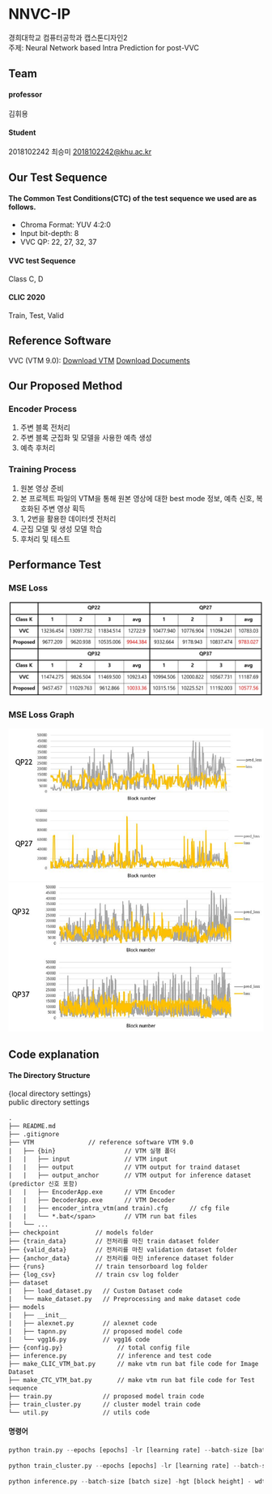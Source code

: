 # NNVC-IP
경희대학교 컴퓨터공학과 캡스톤디자인2    
주제: Neural Network based Intra Prediction for post-VVC

Team
-------------
#### professor
김휘용

#### Student 
2018102242	최승미	<2018102242@khu.ac.kr>    

Our Test Sequence
-------------
#### The Common Test Conditions(CTC) of the test sequence we used are as follows.
- Chroma Format: YUV 4:2:0
- Input bit-depth: 8
- VVC QP: 22, 27, 32, 37

#### VVC test Sequence
Class C, D

#### CLIC 2020
Train, Test, Valid

Reference Software
-------------
VVC (VTM 9.0):
[Download VTM](https://vcgit.hhi.fraunhofer.de/jvet/VVCSoftware_VTM/-/tags)
[Download Documents](https://jvet.hhi.fraunhofer.de/)

Our Proposed Method
-------------
### Encoder Process
1. 주변 블록 전처리
2. 주변 블록 군집화 및 모델을 사용한 예측 생성
3. 예측 후처리

### Training Process
1. 원본 영상 준비
2. 본 프로젝트 파일의 VTM을 통해 원본 영상에 대한 best mode 정보, 예측 신호, 복호화된 주변 영상 획득
3. 1, 2번을 활용한 데이터셋 전처리
4. 군집 모델 및 생성 모델 학습
5. 후처리 및 테스트

Performance Test
-------------
### MSE Loss
![mse_loss](./readme_images/mse_loss.JPG)    
### MSE Loss Graph
![graph1](./readme_images/graph1.JPG) ![graph2](./readme_images/graph2.JPG)   

Code explanation
-------------
#### The Directory Structure
{local directory settings}    
public directory settings   
```
.
├── README.md
├── .gitignore
├── VTM               // reference software VTM 9.0
|   ├── {bin}                   // VTM 실행 폴더
|   |   ├── input               // VTM input
|   |   ├── output              // VTM output for traind dataset
|   |   ├── output_anchor       // VTM output for inference dataset (predictor 신호 포함)
|   |   ├── EncoderApp.exe      // VTM Encoder
|   |   ├── DecoderApp.exe      // VTM Decoder
|   |   ├── encoder_intra_vtm(and train).cfg      // cfg file
|   |   └── *.bat</span>        // VTM run bat files
|   └── ...
├── checkpoint          // models folder
├── {train_data}        // 전처리를 마친 train dataset folder
├── {valid_data}        // 전처리를 마친 validation dataset folder
├── {anchor_data}       // 전처리를 마친 inference dataset folder
├── {runs}              // train tensorboard log folder
├── {log_csv}           // train csv log folder
├── dataset
|   ├── load_dataset.py   // Custom Dataset code
|   └── make_dataset.py   // Preprocessing and make dataset code
├── models
|   ├── __init__
|   ├── alexnet.py        // alexnet code
|   ├── tapnn.py          // proposed model code
|   └── vgg16.py          // vgg16 code
├── {config.py}               // total config file
├── inference.py              // inference and test code
├── make_CLIC_VTM_bat.py      // make vtm run bat file code for Image Dataset
├── make_CTC_VTM_bat.py       // make vtm run bat file code for Test sequence 
├── train.py              // proposed model train code
├── train_cluster.py      // cluster model train code
└── util.py               // utils code   
```

#### 명령어
```python
python train.py --epochs [epochs] -lr [learning rate] --batch-size [batch size] -hgt [block height] - wdt [block width] -q [quality] --clusterk [index of cluster] --cuda --save    
```
```python
python train_cluster.py --epochs [epochs] -lr [learning rate] --batch-size [batch size] -hgt [block height] - wdt [block width] -q [quality] --cuda --save     
```
```python
python inference.py --batch-size [batch size] -hgt [block height] - wdt [block width] -q [quality] --clusterk [index of cluster] --cuda   
```
